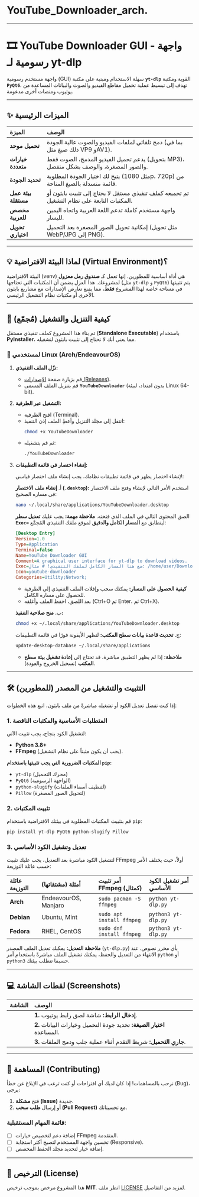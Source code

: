 # YouTube_Downloader_arch.

-----

# 🎞️ YouTube Downloader GUI - واجهة رسومية لـ yt-dlp

واجهة مستخدم رسومية (GUI) سهلة الاستخدام ومبنية على مكتبة **`yt-dlp`** القوية ومكتبة **`PyQt6`**، تهدف إلى تبسيط عملية تحميل مقاطع الفيديو والصوت والبيانات المساعدة من يوتيوب ومنصات أخرى مدعومة.

-----

## ✨ الميزات الرئيسية

| الميزة | الوصف |
| :--- | :--- |
| **تحميل موحد** | دمج تلقائي لملفات الفيديو والصوت عالية الجودة (بما في ذلك صيغ مثل VP9 وAV1). |
| **خيارات متعددة** | يدعم تحميل الفيديو المدمج، الصوت فقط (بتحويل MP3)، والصور المصغرة، والوصف بشكل منفصل. |
| **تحديد الجودة** | يتيح لك اختيار الجودة المطلوبة (مثل 1080p، 720p) من قائمة منسدلة بالصيغ المتاحة. |
| **بيئة عمل مستقلة** | تم تجميعه كملف تنفيذي مستقل لا يحتاج إلى تثبيت بايثون أو المكتبات التابعة على نظام التشغيل. |
| **مخصص للعربية** | واجهة مستخدم كاملة تدعم اللغة العربية واتجاه اليمين لليسار. |
| **تحويل اختياري** | إمكانية تحويل الصور المصغرة بعد التحميل (مثل تحويل WebP/JPG إلى PNG). |

-----

## 💡 لماذا البيئة الافتراضية (Virtual Environment)؟

البيئة الافتراضية (venv) هي أداة أساسية للمطورين. إنها تعمل كـ **صندوق رمل معزول** لمشروعك. هذا العزل يضمن أن المكتبات التي تحتاجها (مثل `yt-dlp` و `PyQt6`) يتم تثبيتها في مساحة خاصة لهذا المشروع **فقط**، مما يمنع تعارض الإصدارات مع مشاريع بايثون الأخرى أو مكتبات نظام التشغيل الرئيسي.

-----

## 🚀 كيفية التنزيل والتشغيل (مُجمّع)

تم بناء هذا المشروع كملف تنفيذي مستقل (**Standalone Executable**) باستخدام **PyInstaller**، مما يعني أنك لا تحتاج إلى تثبيت بايثون لتشغيله.

### 🐧 لمستخدمي Linux (Arch/EndeavourOS)

1.  **نزّل الملف التنفيذي:**

      * قم بزيارة صفحة [الإصدارات (Releases)](https://www.google.com/search?q=https://github.com/GP1MH/YouTube_Downloader_arch/releases/tag/v1.0.0).
      * قم بتنزيل الملف المسمى **`YouTubeDownloader`** (بدون امتداد، لبيئة Linux 64-bit).

2.  **التشغيل عبر الطرفية:**

      * افتح الطرفية (Terminal).
      * انتقل إلى مجلد التنزيل وأعطِ الملف إذن التنفيذ:
        ```bash
        chmod +x YouTubeDownloader
        ```
      * ثم قم بتشغيله:
        ```bash
        ./YouTubeDownloader
        ```

3.  **إنشاء اختصار في قائمة التطبيقات:**

    لإنشاء اختصار يظهر في قائمة تطبيقات نظامك، يجب إنشاء ملف اختصار قياسي:

    أ. **إنشاء ملف الاختصار (`.desktop`):**
    استخدم الأمر التالي لإنشاء وفتح ملف الاختصار في مساره الصحيح:

    ```bash
    nano ~/.local/share/applications/YouTubeDownloader.desktop
    ```

    الصق المحتوى التالي في الملف الذي فتحته. **ملاحظة مهمة:** يجب عليك **تعديل سطر `Exec=`** ليتطابق مع **المسار الكامل والدقيق** لموقع ملفك التنفيذي المُجمَّع:

    ```ini
    [Desktop Entry]
    Version=1.0
    Type=Application
    Terminal=false
    Name=YouTube Downloader GUI
    Comment=A graphical user interface for yt-dlp to download videos.
    Exec=ضع هنا المسار الكامل لملفك التنفيذي! # مثال: /home/user/Downloads/YouTubeDownloader
    Icon=youtube-downloader
    Categories=Utility;Network;
    ```

      * **كيفية الحصول على المسار:** يمكنك سحب وإفلات الملف التنفيذي إلى الطرفية للحصول على مساره الكامل.
      * بعد اللصق، احفظ الملف وأغلقه (Ctrl+O ثم Enter، ثم Ctrl+X).

    ب. **منح صلاحية التنفيذ:**

    ```bash
    chmod +x ~/.local/share/applications/YouTubeDownloader.desktop
    ```

    ج. **تحديث قاعدة بيانات سطح المكتب:**
    لتظهر الأيقونة فورًا في قائمة التطبيقات:

    ```bash
    update-desktop-database ~/.local/share/applications
    ```

      * **ملاحظة:** إذا لم يظهر التطبيق مباشرة، قد تحتاج إلى **إعادة تشغيل بيئة سطح المكتب** (تسجيل الخروج والعودة).

-----

## 🛠️ التثبيت والتشغيل من المصدر (للمطورين)

إذا كنت تفضل تعديل الكود أو تشغيله مباشرةً من ملف بايثون، اتبع هذه الخطوات:

### 1\. المتطلبات الأساسية والمكتبات الناقصة

لتشغيل الكود بنجاح، يجب تثبيت الآتي:

  * **Python 3.8+**
  * **FFmpeg** (يجب أن يكون مثبتاً على نظام التشغيل).

**المكتبات الضرورية التي يجب تثبيتها باستخدام `pip`:**

  * `yt-dlp` (محرك التحميل)
  * `PyQt6` (الواجهة الرسومية)
  * `python-slugify` (لتنظيف أسماء الملفات)
  * `Pillow` (لتحويل الصور المصغرة)

### 2\. تثبيت المكتبات

قم بتثبيت المكتبات المطلوبة في بيئتك الافتراضية باستخدام `pip`:

```bash
pip install yt-dlp PyQt6 python-slugify Pillow
```

### 3\. تعديل وتشغيل الكود الأساسي

لتشغيل الكود مباشرة بعد التعديل، يجب عليك تثبيت FFmpeg أولاً، حيث يختلف الأمر حسب عائلة التوزيعة:

| عائلة التوزيعة | أمثلة (مشتقاتها) | أمر تثبيت FFmpeg (كمثال) | أمر تشغيل الكود الأساسي |
| :--- | :--- | :--- | :--- |
| **Arch** | EndeavourOS, Manjaro | `sudo pacman -S ffmpeg` | `python yt-dlp.py` |
| **Debian** | Ubuntu, Mint | `sudo apt install ffmpeg` | `python3 yt-dlp.py` |
| **Fedora** | RHEL, CentOS | `sudo dnf install ffmpeg` | `python3 yt-dlp.py` |

**ملاحظة التعديل:** يمكنك تعديل الملف المصدر (`yt-dlp.py`) بأي محرر نصوص. عند الانتهاء من التعديل والحفظ، يمكنك تشغيل الملف مباشرةً باستخدام أمر `python` أو `python3` حسبما تتطلب بيئتك.

-----

## 💻 لقطات الشاشة (Screenshots)

| الشاشة | الوصف |
| :--- | :--- |
|  | **1. إدخال الرابط:** شاشة لصق رابط يوتيوب. |
|  | **2. اختيار الصيغة:** تحديد جودة التحميل وخيارات البيانات المساعدة. |
|  | **3. جاري التحميل:** شريط التقدم أثناء عملية جلب ودمج الملفات. |

-----

## 🤝 المساهمة (Contributing)

نرحب بالمساهمات\! إذا كان لديك أي اقتراحات أو كنت ترغب في الإبلاغ عن خطأ (Bug)، يرجى:

1.  فتح **مشكلة (Issue)** جديدة.
2.  أو إرسال **طلب سحب (Pull Request)** مع تحسيناتك.

### قائمة المهام المستقبلية:

  * [ ] إضافة دعم لتخصيص خيارات FFmpeg المتقدمة.
  * [ ] تحسين واجهة المستخدم لتصبح أكثر استجابة (Responsive).
  * [ ] إضافة خيار لتحديد مجلد الحفظ المخصص.

-----

## 📜 الترخيص (License)

هذا المشروع مرخص بموجب ترخيص **MIT**. انظر ملف [LICENSE](https://www.google.com/search?q=LICENSE) لمزيد من التفاصيل.
